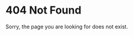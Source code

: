 <!-- title: 404 Not Found -->
<!-- description: Page not found -->
<!-- robots: noindex, nofollow -->

# 404 Not Found

Sorry, the page you are looking for does not exist.